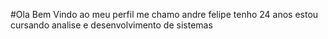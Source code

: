 #Ola Bem Vindo ao meu perfil me chamo andre felipe tenho 24  anos estou cursando analise e desenvolvimento de sistemas

